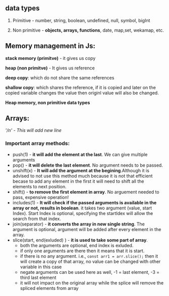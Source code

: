 ## data types

1. Primitive - number, string, boolean, undefined, null, symbol, bigInt

2. Non primitive - **objects, arrays, functions**, date, map,set, wekamap, etc.

## Memory management in Js:

**stack memory (primitve)** - it gives us copy

**heap (non primitve)** - It gives us reference

**deep copy**: which do not share the same references

**shallow copy**: which shares the reference, if it is copied and later on the copied variable changes the value then originl value will also be changed.

**Heap memory, non primitive data types**

## Arrays:

_'/n' - This will add new line_

### Important array methods:

- push(1) - **it will add the element at the last**. We can give multiple arguments
- pop() - **it will delete the last element**. No argument needs to be passed.
- unshift(x) - **It will add the argument at the begining**.Although it is advised to not use this method much because it is not that efficient becase to add any element in the first it will need to shift all the elements to next position.
- shift() - **to remove the first element in array**. No arguement needed to pass, expensive operation!
- includes(1) - **It will check if the passed arguments is available in the array or not, results in boolean**. it takes two argument (value, start Index). Start Index is optional, specifying the startIdex will allow the search from that index.
- join(separator) - **it converts the array in new single string**. The argument is optional, argument will be added after every element in the array.
- slice(start, end(exluded) ) - **it is used to take some part of array**.
  - both the arguments are optional, end index is exluded.
  - if only one arguments are there then it means that it is start.
  - if there is no any argument. i.e., `const arr1 = arr.slice();` then it will create a copy of that array, no value can be changed with other variable in this case
  - negate arguments can be used here as well, -1 = last element, -3 = third last element
  - it will not impact on the original array while the splice will remove the spliced elements from array
